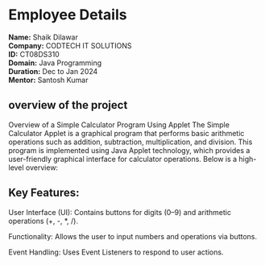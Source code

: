 # Employee Details

**Name:** Shaik Dilawar  
**Company:** CODTECH IT SOLUTIONS  
**ID:** CT08DS310  
**Domain:** Java Programming  
**Duration:** Dec to Jan 2024  
**Mentor:** Santosh Kumar


## overview of the project
Overview of a Simple Calculator Program Using Applet
The Simple Calculator Applet is a graphical program that performs basic arithmetic operations such as addition, subtraction, multiplication, and division. This program is implemented using Java Applet technology, which provides a user-friendly graphical interface for calculator operations. Below is a high-level overview:

## Key Features:
User Interface (UI):
Contains buttons for digits (0–9) and arithmetic operations (+, -, *, /).

Functionality:
Allows the user to input numbers and operations via buttons.

Event Handling:
Uses Event Listeners to respond to user actions.

